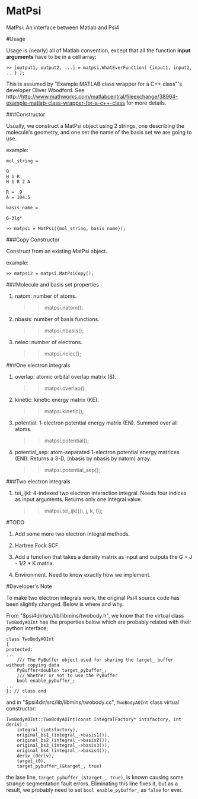 MatPsi
======

MatPsi: An interface between Matlab and Psi4 

#Usage 

Usage is (nearly) all of Matlab convention, except that all the function __input arguments__ have to be in a cell array: 

    >> [output1, output2, ...] = matpsi.WhatEverFunction( {input1, input2, ...} );

This is assumed by "Example MATLAB class wrapper for a C++ class"'s developer Oliver Woodford. See http://http://www.mathworks.com/matlabcentral/fileexchange/38964-example-matlab-class-wrapper-for-a-c++-class for more details. 

###Constructor 

Usually, we construct a MatPsi object using 2 strings, one describing the molecule's geometry, and one set the name of the basis set we are going to use. 

example: 

    mol_string = 

    O
    H 1 R
    H 1 R 2 A

    R = .9
    A = 104.5

    basis_name = 

    6-31g*

    >> matpsi = MatPsi({mol_string, basis_name});

###Copy Constructor

Construct from an existing MatPsi object. 

example:

    >> matpsi2 = matpsi.MatPsiCopy();

###Molecule and basis set properties 

1. natom: number of atoms. 

    >> matpsi.natom(); 

2. nbasis: number of basis functions. 

    >> matpsi.nbasis(); 

3. nelec: number of electrons. 

    >> matpsi.nelec(); 

###One electron integrals 

1. overlap: atomic orbital overlap matrix (S). 

    >> matpsi.overlap(); 

2. kinetic: kinetic energy matrix (KE). 

    >> matpsi.kinetic(); 

3. potential: 1-electron potential energy matrix (EN). Summed over all atoms. 

    >> matpsi.potential(); 

4. potential_sep: atom-separated 1-electron potential energy matrices (ENI). Returns a 3-D, (nbasis by nbasis by natom) array. 

    >> matpsi.potential_sep(); 

###Two electron integrals 

1. tei_ijkl: 4-indexed two electron interaction integral. Needs four indices as input arguments. Returns only one integral value. 

    >> matpsi.tei_ijkl({i, j, k, l}); 

#TODO 

1. Add some more two electron integral methods. 

2. Hartree Fock SCF. 

3. Add a function that takes a density matrix as input and outputs the G = J - 1/2 * K matrix. 

4. Environment. Need to know exactly how we implement. 

#Developer's Note 

To make two electron integrals work, the original Psi4 source code has been slightly changed. Below is where and why. 

From "$psi4dir/src/lib/libmins/twobody.h", we know that the virtual class `TwoBodyAOInt` has the properties below which are probably related with their python interface; 

    class TwoBodyAOInt
    {
    protected:
    ...
        /// The PyBuffer object used for sharing the target_ buffer without copying data
        PyBuffer<double> target_pybuffer_;
        /// Whether or not to use the PyBuffer
        bool enable_pybuffer_;
    ...
    }; // class end

and in "$psi4dir/src/lib/libmins/twobody.cc", `TwoBodyAOInt` class virtual constructor: 

    TwoBodyAOInt::TwoBodyAOInt(const IntegralFactory* intsfactory, int deriv) :
        integral_(intsfactory),
        original_bs1_(integral_->basis1()),
        original_bs2_(integral_->basis2()),
        original_bs3_(integral_->basis3()),
        original_bs4_(integral_->basis4()),
        deriv_(deriv),
        target_(0),
        target_pybuffer_(&target_, true)

the lase line, `target_pybuffer_(&target_, true)`, is known causing some strange segmentation fault errors. Eliminating this line fixes it, but as a result, we probably need to set `bool enable_pybuffer_` as `false` for ever. 




